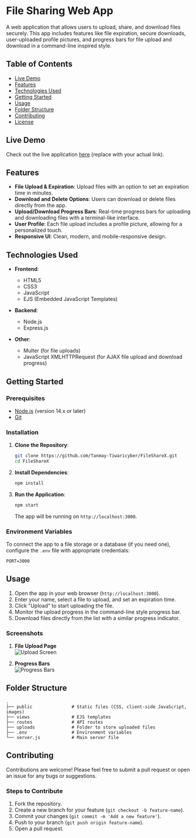 # File Sharing Web App

A web application that allows users to upload, share, and download files securely. This app includes features like file expiration, secure downloads, user-uploaded profile pictures, and progress bars for file upload and download in a command-line inspired style.

## Table of Contents

- [Live Demo](#live-demo)
- [Features](#features)
- [Technologies Used](#technologies-used)
- [Getting Started](#getting-started)
- [Usage](#usage)
- [Folder Structure](#folder-structure)
- [Contributing](#contributing)
- [License](#license)

## Live Demo

Check out the live application [here](https://filesharex-o8ss.onrender.com/) (replace with your actual link).

## Features

- **File Upload & Expiration**: Upload files with an option to set an expiration time in minutes.
- **Download and Delete Options**: Users can download or delete files directly from the app.
- **Upload/Download Progress Bars**: Real-time progress bars for uploading and downloading files with a terminal-like interface.
- **User Profile**: Each file upload includes a profile picture, allowing for a personalized touch.
- **Responsive UI**: Clean, modern, and mobile-responsive design.

## Technologies Used

- **Frontend**:
  - HTML5
  - CSS3
  - JavaScript
  - EJS (Embedded JavaScript Templates)

- **Backend**:
  - Node.js
  - Express.js

- **Other**:
  - Multer (for file uploads)
  - JavaScript XMLHTTPRequest (for AJAX file upload and download progress)
  
## Getting Started

### Prerequisites

- [Node.js](https://nodejs.org/) (version 14.x or later)
- [Git](https://git-scm.com/)

### Installation

1. **Clone the Repository**:
    ```bash
    git clone https://github.com/Tanmay-Tiwaricyber/FileShareX.git
    cd FileShareX
    ```

2. **Install Dependencies**:
    ```bash
    npm install
    ```

3. **Run the Application**:
    ```bash
    npm start
    ```

   The app will be running on `http://localhost:3000`.

### Environment Variables

To connect the app to a file storage or a database (if you need one), configure the `.env` file with appropriate credentials:

```plaintext
PORT=3000
```

## Usage

1. Open the app in your web browser (`http://localhost:3000`).
2. Enter your name, select a file to upload, and set an expiration time.
3. Click "Upload" to start uploading the file.
4. Monitor the upload progress in the command-line style progress bar.
5. Download files directly from the list with a similar progress indicator.

### Screenshots

1. **File Upload Page**  
   ![Upload Screen](path/to/upload_screenshot.png)

2. **Progress Bars**  
   ![Progress Bars](path/to/progress_bars_screenshot.png)

## Folder Structure

```plaintext
.
├── public               # Static files (CSS, client-side JavaScript, images)
├── views                # EJS templates
├── routes               # API routes
├── uploads              # Folder to store uploaded files
├── .env                 # Environment variables
└── server.js            # Main server file
```

## Contributing

Contributions are welcome! Please feel free to submit a pull request or open an issue for any bugs or suggestions.

### Steps to Contribute

1. Fork the repository.
2. Create a new branch for your feature (`git checkout -b feature-name`).
3. Commit your changes (`git commit -m 'Add a new feature'`).
4. Push to your branch (`git push origin feature-name`).
5. Open a pull request.
